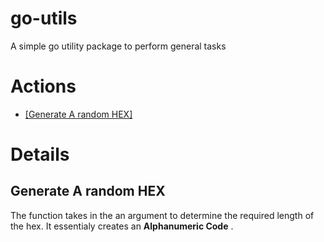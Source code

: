 # go-utils
A simple go utility package to perform general tasks

# Actions
* <a href="#genHEX">[Generate A random HEX]</a>

# Details
<h2 id="genHEX">Generate A random HEX</h2>
<p>
The function takes in the an argument to determine the required length of the hex.
It essentialy creates an <b>Alphanumeric Code</b> .  
</p>
